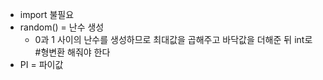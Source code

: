 - import 불필요
- random() = 난수 생성
	- 0과 1 사이의 난수를 생성하므로 최대값을 곱해주고 바닥값을 더해준 뒤
		int로 #형변환 해줘야 한다
- PI = 파이값